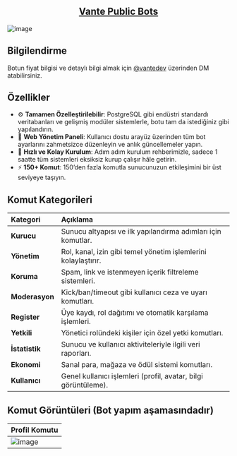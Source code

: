 <h2 align="center">
  <a href="https://app.vante.dev/" target="_blank">Vante Public Bots</a>
</h2>

![image](https://github.com/user-attachments/assets/56cf1c0b-93f2-4c57-9bd7-ec575757be22)

## Bilgilendirme 

Botun fiyat bilgisi ve detaylı bilgi almak için [@vantedev](https://discord.com/users/1205649213539749958) üzerinden DM atabilirsiniz.

## Özellikler

- ⚙️ **Tamamen Özelleştirilebilir**: PostgreSQL gibi endüstri standardı veritabanları ve gelişmiş modüler sistemlerle, botu tam da istediğiniz gibi yapılandırın.
- 🌟 **Web Yönetim Paneli**: Kullanıcı dostu arayüz üzerinden tüm bot ayarlarını zahmetsizce düzenleyin ve anlık güncellemeler yapın.
- 📝 **Hızlı ve Kolay Kurulum**: Adım adım kurulum rehberimizle, sadece 1 saatte tüm sistemleri eksiksiz kurup çalışır hâle getirin.
- ⚡ **150+ Komut**: 150’den fazla komutla sunucunuzun etkileşimini bir üst seviyeye taşıyın.

## Komut Kategorileri

| Kategori     | Açıklama                                                           |
|:-------------|:-------------------------------------------------------------------|
| **Kurucu**   | Sunucu altyapısı ve ilk yapılandırma adımları için komutlar.       |
| **Yönetim**  | Rol, kanal, izin gibi temel yönetim işlemlerini kolaylaştırır.     |
| **Koruma**   | Spam, link ve istenmeyen içerik filtreleme sistemleri.             |
| **Moderasyon** | Kick/ban/timeout gibi kullanıcı ceza ve uyarı komutları.         |
| **Register** | Üye kaydı, rol dağıtımı ve otomatik karşılama işlemleri.           |
| **Yetkili**  | Yönetici rolündeki kişiler için özel yetki komutları.               |
| **İstatistik** | Sunucu ve kullanıcı aktiviteleriyle ilgili veri raporları.       |
| **Ekonomi**  | Sanal para, mağaza ve ödül sistemi komutları.                      |
| **Kullanıcı** | Genel kullanıcı işlemleri (profil, avatar, bilgi görüntüleme).     |


## Komut Görüntüleri (Bot yapım aşamasındadır)

| Profil Komutu                                                                             | 
| ----------------------------------------------------------------------------------------- | 
| ![image](https://github.com/user-attachments/assets/066bb889-11dd-4590-bc08-8d5d5849bdcd) |
